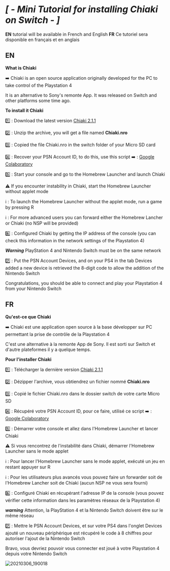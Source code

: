 
# _[ - Mini Tutorial for installing Chiaki on Switch - ]_

__EN__ tutorial will be available in French and English __FR__ Ce tutoriel sera disponible en français et en anglais

## EN

__What is Chiaki__

➡️ Chiaki is an open source application originally developed for the PC to take control of the Playstation 4

It is an alternative to Sony's remonte App. It was released on Switch and other platforms some time ago.

__To install it Chiaki__

1️⃣ : Download the latest version [Chiaki 2.1.1](https://git.sr.ht/~thestr4ng3r/chiaki/refs/download/v2.1.1/Chiaki-v2.1.1-Switch.zip)

2️⃣ : Unzip the archive, you will get a file named __Chiaki.nro__

3️⃣ : Copied the file Chiaki.nro in the switch folder of your Micro SD card

4️⃣ : Recover your PSN Account ID, to do this, use this script ➡️  : [Google Colaboratory](https://colab.research.google.com/drive/1wc4mdnJxMHQHVZLu0L_x6uJ2Yx7lf3Ra?usp=sharing)

5️⃣ : Start your console and go to the Homebrew Launcher and launch Chiaki

⚠️ If you encounter instability in Chiaki, start the Homebrew Launcher without applet mode

ℹ️ : To launch the Homebrew Launcher without the applet mode, run a game by pressing R

ℹ️ : For more advanced users you can forward either the Homebrew Lancher or Chiaki (no NSP will be provided)

6️⃣ : Configured Chiaki by getting the IP address of the console (you can check this information in the network settings of the Playstation 4)

___Warning___ PlayStation 4 and Nintendo Switch must be on the same network

7️⃣ : Put the PSN Account Devices, and on your PS4 in the tab Devices added a new device is retrieved the 8-digit code to allow the addition of the Nintendo Switch

Congratulations, you should be able to connect and play your Playstation 4 from your Nintendo Switch

## FR

__Qu'est-ce que Chiaki__

➡️ Chiaki est une application open source à la base développer sur PC permettant la prise de contrôle de la Playstation 4

C'est une alternative à la remonte App de Sony. Il est sorti sur Switch et d'autre plateformes il y a quelque temps.

__Pour l'installer Chiaki__

1️⃣ : Télécharger la dernière version [Chiaki 2.1.1](https://git.sr.ht/~thestr4ng3r/chiaki/refs/download/v2.1.1/Chiaki-v2.1.1-Switch.zip)

2️⃣ : Dézipper l'archive, vous obtiendrez un fichier nommé __Chiaki.nro__

3️⃣ : Copié le fichier Chiaki.nro dans le dossier switch de votre carte Micro SD

4️⃣ : Récupéré votre PSN Account ID, pour ce faire, utilisé ce script ➡️  : [Google Colaboratory](https://colab.research.google.com/drive/1wc4mdnJxMHQHVZLu0L_x6uJ2Yx7lf3Ra?usp=sharing)

5️⃣ : Démarrer votre console et allez dans l'Homebrew Launcher et lancer Chiaki

⚠️ Si vous rencontrez de l'instabilité dans Chiaki, démarrer l'Homebrew Launcher sans le mode applet

ℹ️ : Pour lancer l'Homebrew Launcher sans le mode applet, exécuté un jeu en restant appuyer sur R

ℹ️ : Pour les utilisateurs plus avancés vous pouvez faire un forwarder soit de l'Homebrew Lancher soit de Chiaki (aucun NSP ne vous sera fourni)

6️⃣ : Configuré Chiaki en récupérant l'adresse IP de la console (vous pouvez vérifier cette information dans les paramètres réseaux de la Playstation 4)

___warning___ Attention, la PlayStation 4 et la Nintendo Switch doivent être sur le même réseau

7️⃣ : Mettre le PSN Account Devices, et sur votre PS4 dans l'onglet Devices ajouté un nouveau périphérique est récupéré le code à 8 chiffres pour autoriser l'ajout de la Nintendo Switch

Bravo, vous devriez pouvoir vous connecter est joué à votre Playstation 4 depuis votre Nintendo Switch

![20210306_190018](https://user-images.githubusercontent.com/50277488/130319219-496aed5d-4308-4dbd-a40b-5900b1422206.png)
